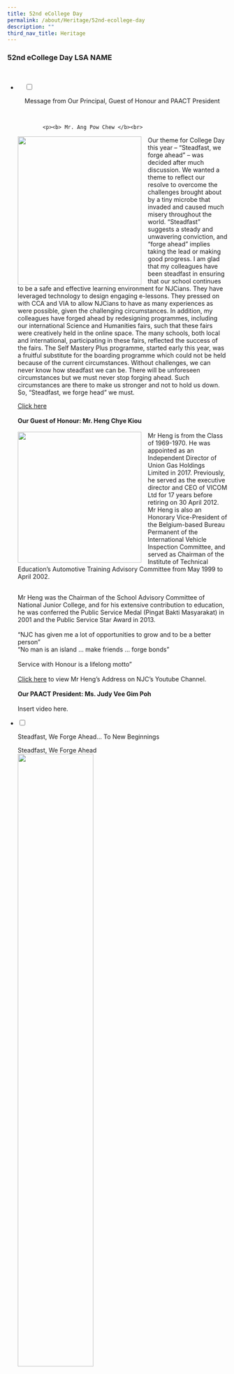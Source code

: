 ```yaml
---
title: 52nd eCollege Day
permalink: /about/Heritage/52nd-ecollege-day
description: ""
third_nav_title: Heritage
---
```

### 52nd eCollege Day LSA NAME

<ul class="jekyllcodex_accordion">

&nbsp;&nbsp;<li>

&nbsp;&nbsp;&nbsp;&nbsp;<input id="accordion1" type="checkbox">

&nbsp;&nbsp;&nbsp;&nbsp;<label for="accordion1">Message from Our Principal, Guest of Honour and PAACT President</label>

&nbsp;&nbsp;&nbsp;&nbsp;<div>

			<p><b> Mr. Ang Pow Chew </b><br>
<img align="left" style="width:283px;height:340px;margin-right:15px;" src="/images/ecol2.png"> Our theme for College Day this year – “Steadfast, we forge ahead” – was decided after much discussion. We wanted a theme to reflect our resolve to overcome the challenges brought about by a tiny microbe that invaded and caused much misery throughout the world. “Steadfast” suggests a steady and unwavering conviction, and “forge ahead” implies taking the lead or making good progress. I am glad that my colleagues have been steadfast in ensuring that our school continues to be a safe and effective learning environment for NJCians. They have leveraged technology to design engaging e-lessons. They pressed on with CCA and VIA to allow NJCians to have as many experiences as were possible, given the challenging circumstances. In addition, my colleagues have forged ahead by redesigning programmes, including our international Science and Humanities fairs, such that these fairs were creatively held in the online space. The many schools, both local and international, participating in these fairs, reflected the success of the fairs. The Self Mastery Plus programme, started early this year, was a fruitful substitute for the boarding programme which could not be held because of the current circumstances.&nbsp;Without challenges, we can never know how steadfast we can be. There will be unforeseen circumstances but we must never stop forging ahead. Such circumstances are there to make us stronger and not to hold us down. So, “Steadfast, we forge head” we must. <br>
			
<a href="https://www.youtube.com/watch?v=kaVXF4L6vUo">Click here</a><br> <br> 
<b>Our Guest of Honour: Mr. Heng Chye Kiou </b> <br> <br> <img align="left" style="width:283px;height:300px;margin-right:15px;" src="/images/goh.png"> Mr Heng is from the Class of 1969-1970.&nbsp;He was appointed as an Independent Director of Union Gas Holdings Limited in 2017. Previously, he served as the executive director and CEO of VICOM Ltd for 17 years before retiring on 30 April 2012. Mr Heng is also an Honorary Vice-President of the Belgium-based Bureau Permanent of the International Vehicle Inspection Committee, and served as Chairman of the Institute of Technical Education’s Automotive Training Advisory Committee from May 1999 to April 2002.&nbsp;<br><br>

Mr Heng was the Chairman of the School Advisory Committee of National Junior College, and for his extensive contribution to education, he was conferred the Public Service Medal (Pingat Bakti Masyarakat) in 2001 and the Public Service Star Award in 2013. <br> <br> “NJC has given me a lot of opportunities to grow and to be a better person”<br> “No man is an island … make friends … forge bonds”<br><br> Service with Honour is a lifelong motto” <br><br><a href="https://www.youtube.com/watch?v=bdU96vOdNeA">Click here</a> to view Mr Heng’s Address on NJC’s Youtube Channel.  <br> <br> <b>Our PAACT President: Ms. Judy Vee Gim Poh</b> <br> <br> Insert video here.</p>

</div>

</li>
	<li>

<input id="accordion2" type="checkbox">

<label for="accordion2">Steadfast, We Forge Ahead... To New Beginnings</label>

<div>

<p> Steadfast, We Forge Ahead<br> <img style="width:60%" src="/images/sf1.png"> <br> Steadfast, we forge ahead. Steadfast – an unwavering determination, taking one step at a time to progress forward. 2020 was a tough year for all of us, in many aspects. It has not been easy for the whole school community, adjusting to changes, and remaining resilient when challenged by uncertainties that the COVID-19 pandemic has brought. Many new acronyms and many new “norms” were imposed upon our generation of youths, whom despite all these, have adapted, innovated and emerged stronger. This embodies the spirit of being steadfast, pressing on regardless of the difficulties faced, the uncertainties that lurk, and the obstacles to surmount. 2020, a year to remember, a year that we overcame. Steadfast, we march forth stronger, and more determined than ever towards a better future. <br> <img style="width:60%" src="/images/sf2.png"> <br> <br> To New Beginnings <br> <img style="width:60%" src="/images/sf3.png"> </p>

</div>

</li>
	
	<li>

<input id="accordion3" type="checkbox">

<label for="accordion3">Forging Ahead in Education and Service</label>

<div>

<p>
				We would like to take this opportunity to recognise and express utmost gratitude to our teachers, who have dedicated 30, 15 and 10 years to the education service respectively. <br> <br><br>
				<b>Long Service Award: 30 Years </b><br> <br>

<img align="left" style="width:200px;height:240px;margin-right:15px;" src="/images/52lsa1.png"> <b><br><br><br>Ms Phua Phek Heng Sharon Averdene </b><br><br><br><br><br><b> Long Service Award: 15 Years </b><br><br>
			
<img style="width:30%" src="/images/52lsa2.png"> <b>Ms Darshini d/o Radha Krishnan  </b><br><br> 
				
<img style="width:30%" src="/images/52lsa3.png">	<b>Mr Lin Huaizu</b><br><br><br><br><br>			Insert DR. Lim Yi En picture here<br><br>
				
<img style="width:30%" src="/images/52lsa4.png"> <b>Ms Meena Malinder Kaur d/o K Singh</b><br><br> Insert video here <br><br><br>

<b> Long Service Award: 10 Years </b> <br><br>
<img align="left" style="width:200px;height:240px;margin-right:15px;" src="/images/52lsa5.png"> “I would like my students to achieve their fullest potential, whatever that might be. In the end, what the nature of that potential looks like should not be dictated by the teacher, but should come from the students themselves through a sense of self-discovery.” <br><br> NAME HERE<br><br>

<img align="left" style="width:200px;height:240px;margin-right:15px;" src="/images/52lsa6.png"> “I hope to see my students find and achieve their own true excellence – be it excellence in school, excellence at the workplace, excellence in society, excellence in their relationships, or excellence at home.”<br><br> NAME HERE<br><br>
				
<img align="left" style="width:220px;height:240px;margin-right:15px;" src="/images/52lsa7.png"> “What I really want to see is my kiddos and kids being able to find meaning, passion and purpose in their lives, being able to lead the kind of lives they want for themselves, and most importantly, being humans.. I have always told my kiddos before they graduate, that to be humans means that they should always strive to Be Good and Do Good, through which then they will Feel Good.”<br><br> NAME HERE<br><br>
				
<img align="left" style="width:240px;height:240px;margin-right:15px;" src="/images/52lsa8.png"> “I hope students can understand that there are many measurements of success, and they would reap the fruits of their labour. I want every student to understand and work their own weaknesses, discover and make good use of their area of strengths to stretch their potential and further develop themselves.”<br><br> NAME HERE<br><br>
	
<img align="left" style="width:240px;height:240px;margin-right:15px;" src="/images/52lsa9.png"> “As we move towards establishing various pathfinders for the students, I hope that my end goal for my students is to be a young adult who is self regulated and ready for the future.”<br><br> NAME HERE<br><br><br><br>
				
<img align="left" style="width:240px;height:240px;margin-right:15px;" src="/images/52lsa10.png"> “Teaching and learning is evolving and the teachers such as myself embrace the changes because of our love for students and our passion to want to help them excel propels us to take up these challenges.”<br><br> NAME HERE<br><br><br> 
				<b> Click on the name of the teacher awardee to read his/her heartfelt thoughts. </b><br> <br> We also want to express our deepest appreciation of our Operations Support Officer, for dedicating 10 years of valuable service to NJC. <br><br><br>

<b> Long Service Award: 10 Years </b><br><br>
<img style="width:40%" src="/images/52lsa11.png"> <b>Ms N Sinathai Chandra</b><br>The following staff and work teams have also received accolades for their dedication and contribution to the education service, in areas such as professional development, student well-being, administration, school operations and more. Our heartiest congratulations to them!<br><br><br> <b> National Day Commendation Medal </b><br><br> <i> The Commendation Medal is a National Day Award that honours commendable performance, competence and devotion to duty. </i><br><br> <img align="left" style="width:240px;height:240px;margin-right:15px;" src="/images/52lsa12.png"> <b>Mr Teo Tze Wei </b><br><br><i> We are happy that Mr Teo Tze Wei has received this medal for his service to education.</i><br><br><br><br><br>
				<b> The Academy of Singapore Teachers (AST) Academy Awards </b> <br><br> <i> The AST Academy Awards for Professional Development recognise and affirm the efforts of officers in the education service for their contributions to the professional development of the teaching fraternity. Four teachers have been recognised as Associates of the Academy of Singapore Teachers, for their contributions.</i><br><br><br> 
<img align="left" style="width:240px;height:240px;margin-right:15px;" src="/images/52lsa13.png"> <br><br>Mr Bek Aik Chiang Alvin <br><br><br><br><br><br><br>

<img align="left" style="width:240px;height:240px;margin-right:15px;" src="/images/52lsa14.png"> <br><br> Ms Lim Hui Chi <br><br><br><br><br><br>
				
<img align="left" style="width:240px;height:240px;margin-right:15px;" src="/images/52lsa15.png"> <br><br>Mr Wong Yew Chong Kester <br><br><br>
				
<img align="left" style="width:240px;height:240px;margin-right:15px;" src="/images/52lsa16.png"> <br><br> Ms Lim Hui Chi <br><br><br><br><br><br>
				
<b> The Parents-in-Action (PAACT) Caring Teacher Award</b><br><br> <i> The PAACT Caring Teacher Award aims to recognise teachers who show care and concern for the holistic development of their students. These teachers continue to inspire fellow educators to be caring teachers. </i>

<br><br> 
<img align="left" style="width:240px;height:240px;margin-right:15px;" src="/images/52lsa17.png"> <br><br>Mr Nicholas Tan Aum Yeow<br>(For Junior High) <br><br><br><br><br>
				
<img align="left" style="width:240px;height:240px;margin-right:15px;" src="/images/52lsa18.png"> <br><br> Mr Arthur Goh Chong Meng<br> (For Senior High) <br><br><br> <br><br>

<b> The Parents-in-Action (PAACT) Engaging and Effective Teacher Award</b> <br> <i> The Engaging and Effective Teacher Award aims to recognise teachers who achieve a high level of student engagement during lessons and effectiveness in their teaching, learning and assessment approaches. These teachers inspire fellow educators to be role models in fostering a lively community and joyful learning environment.</i><br><br>
	
<img align="left" style="width:240px;height:240px;margin-right:15px;" src="/images/52lsa19.png"> <br><br>Mr Tan Xuan Wen Jeffery<br> (For Junior High)<br><br><br><br>
				
<img align="right" style="width:240px;height:240px;margin-left:15px;" src="/images/52lsa20.png"> <br><br> Mr Lim Eng Soon<br> (For Senior High) <br><br><br> 

<b> The Parents-in-Action (PAACT) Outstanding EAS Award </b> <br> <i> The Outstanding EAS Awards aim to recognise non-teaching staff for their outstanding service to the College in their area of work, and to inspire non-teaching staff to be role models who exemplify College values. </i> <br><br><br>

<img align="right" style="width:240px;height:300px;margin-left:15px;" src="/images/52lsa21.png"> <br><br> Ms Carolyn Goh Lan Teen<br><br> <i> We would like to congratulate Ms Carolyn Goh who has demonstrated character with a proven record of service to their schools and students.</i> <br><br><br> <b>The Outstanding Contribution Award (OCA): Individual and Team</b> <br><br> <i>The Outstanding Contribution Award aims to recognise both individuals and teams who have made significant contributions to the College. These awardees exemplify NJC values, provide memorable experiences for NJC students and other stakeholders, and uphold the image of the College. The School Administration Team was awarded the OCA Team (July 2020) to recognise their exceptional efforts in managing their respective areas and keeping the school environment safe amidst the COVID-19 challenges.</i><br><br> 
<img style="width:80%" src="/images/oca8.png"><br> 
<img style="width:80%" src="/images/oca2.png"> <br>
<img style="width:80%" src="/images/oca3.png"> <br>
<img style="width:80%" src="/images/oca10.png"><br>
<img style="width:35%" src="/images/oca5.png"> <br><br><br>
				
<b> Certificate of Accomplishment as Team Adviser in the IM2C </b><br> <i>The International Mathematical Modeling Challenge (IM2C) promotes the teaching of mathematical modelling and applications at all educational levels for all students; with the contest receiving both national and international recognition. Two teachers received the Certificate of Accomplishment for their involvement in the Challenge.</i> <br> <img style="width:70%" src="/images/oca9.png"><br><br> <b> The NJC Partner's Award </b> <i> <br>This award serves to recognise partners, for their invaluable work and significant contribution in supporting our efforts in education for a sustained period.</i> <br><br>

<img style="width:60%" src="/images/partner1.png"> 
<img style="width:60%" src="/images/partner2.png"> 
<img style="width:60%" src="/images/partner3.png"> 
<img style="width:60%" src="/images/partner4.png"> <br> <br><br>

<b> The friends of NJC Awards </b><br>
<i>This award serves to recognise partners who work with NJC in supporting our efforts in education. </i><br><br> 
<img style="width:55%" src="/images/partner5.png"> 
<img style="width:55%" src="/images/partner6.png"> 
<img style="width:55%" src="/images/partner7.png"> 
<img style="width:55%" src="/images/partner8.png"> <br> <br><br>
			</p>

</div>

</li>
	
	<li>

<input id="accordion5" type="checkbox">

<label for="accordion5"> Forging Ahead in Pursuit of Excellence</label>

<div>

<p></p>

</div>

</li>
	
	<li>

<input id="accordion6" type="checkbox">

<label for="accordion6">A Celebration of the Human Spirit</label>

<div>

<p>Insert videos here</p>

</div>

</li>
	
	

	
</ul>